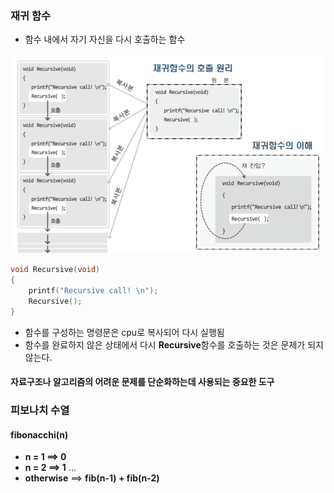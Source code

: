 ### 재귀 함수
- 함수 내에서 자기 자신을 다시 호출하는 함수

![alt text](image.png)

```c
void Recursive(void)
{
	printf("Recursive call! \n");
	Recursive();
}
```
- 함수를 구성하는 명령문은 cpu로 복사되어 다시 실행됨
- 함수를 완료하지 않은 상태에서 다시 **Recursive**함수를 호출하는 것은 문제가 되지 않는다.

#### 자료구조나 알고리즘의 어려운 문제를 단순화하는데 사용되는 중요한 도구

### 피보나치 수열 

#### fibonacchi(n)
- **n = 1 ==> 0**
- **n = 2 ==> 1**
...
- **otherwise** ==> **fib(n-1) + fib(n-2)**